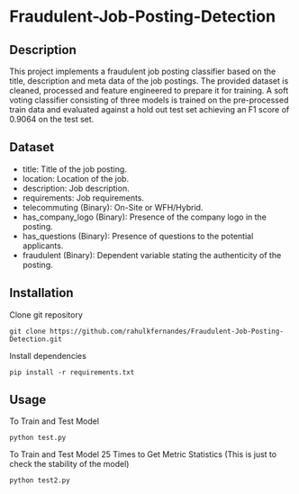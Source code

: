 # Fraudulent-Job-Posting-Detection

## Description
This project implements a fraudulent job posting classifier based on the title, description and meta data of the job postings. The provided dataset is cleaned, processed and feature engineered to prepare it for training. A soft voting classifier consisting of three models is trained on the pre-processed train data and evaluated against a hold out test set achieving an F1 score of 0.9064 on the test set.

## Dataset
- title: Title of the job posting.
- location: Location of the job.
- description: Job description.
- requirements: Job requirements.
- telecommuting (Binary): On-Site or WFH/Hybrid. 
- has_company_logo (Binary): Presence of the company logo in the posting.
- has_questions (Binary): Presence of questions to the potential applicants.
- fraudulent (Binary): Dependent variable stating the authenticity of the posting.

## Installation
Clone git repository
```
git clone https://github.com/rahulkfernandes/Fraudulent-Job-Posting-Detection.git
```

Install dependencies
```
pip install -r requirements.txt
```

## Usage 
To Train and Test Model
```
python test.py
```

To Train and Test Model 25 Times to Get Metric Statistics (This is just to check the stability of the model)
```
python test2.py
```
